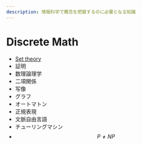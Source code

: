 ```yaml
---
description: 情報科学で概念を把握するのに必要となる知識
---
```


# Discrete Math

* [Set theory](set-theory.md)
* 証明
* 数理論理学
* 二項関係
* 写像
* グラフ
* オートマトン
* 正規表現
* 文脈自由言語
* チューリングマシン
* $$P\not=NP$$

